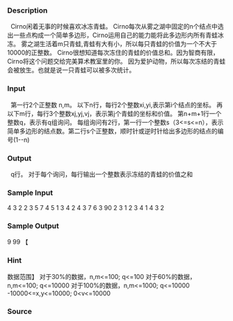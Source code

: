 
### Description
 
Cirno闲着无事的时候喜欢冰冻青蛙。
Cirno每次从雾之湖中固定的n个结点中选出一些点构成一个简单多边形，Cirno运用自己的能力能将此多边形内所有青蛙冰冻。
雾之湖生活着m只青蛙,青蛙有大有小，所以每只青蛙的价值为一个不大于10000的正整数。
Cirno很想知道每次冻住的青蛙的价值总和。因为智商有限，Cirno将这个问题交给完美算术教室里的你。
因为爱护动物，所以每次冻结的青蛙会被放生。也就是说一只青蛙可以被多次统计。
 
### Input
 
第一行2个正整数 n,m。
以下n行，每行2个整数xi,yi,表示第i个结点的坐标。
再以下m行，每行3个整数xj,yj,vj，表示第j个青蛙的坐标和价值。
第n+m+1行一个整数q，表示有q组询问。
每组询问有2行，第一行一个整数s（3<=s<=n），表示简单多边形的结点数。第二行s个正整数，顺时针或逆时针给出多边形的结点的编号(1--n)
 
### Output
 
q行。
对于每个询问，每行输出一个整数表示冻结的青蛙的价值之和
 
### Sample Input
4 3
2 2
3 5
7 4
5 1
3 4 2
4 3 7
6 3 90
2
3
1 2 3
4
1 4 3 2


### Sample Output
9
99
【
### Hint
数据范围】
对于30%的数据，n,m<=100; q<=100
对于60%的数据，n,m<=100; q<=10000
对于100%的数据，n,m<=1000; q<=10000
                -10000<=x,y<=10000; 0<v<=10000

### Source
